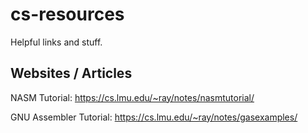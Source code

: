 # cs-resources

Helpful links and stuff.

## Websites / Articles

NASM Tutorial: https://cs.lmu.edu/~ray/notes/nasmtutorial/

GNU Assembler Tutorial: https://cs.lmu.edu/~ray/notes/gasexamples/

